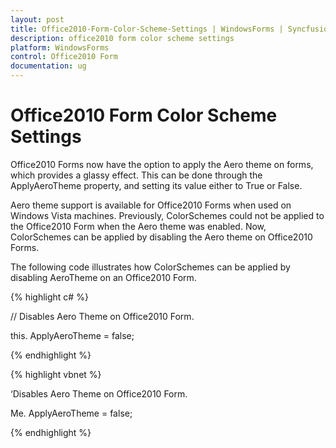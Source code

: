 ```yaml
---
layout: post
title: Office2010-Form-Color-Scheme-Settings | WindowsForms | Syncfusion
description: office2010 form color scheme settings
platform: WindowsForms
control: Office2010 Form
documentation: ug
---
```


# Office2010 Form Color Scheme Settings

Office2010 Forms now have the option to apply the Aero theme on forms, which provides a glassy effect. This can be done through the ApplyAeroTheme property, and setting its value either to True or False.

Aero theme support is available for Office2010 Forms when used on Windows Vista machines. Previously, ColorSchemes could not be applied to the Office2010 Form when the Aero theme was enabled. Now, ColorSchemes can be applied by disabling the Aero theme on Office2010 Forms. 

The following code illustrates how ColorSchemes can be applied by disabling AeroTheme on an Office2010 Form.


{% highlight c# %}

// Disables Aero Theme on Office2010 Form.

this. ApplyAeroTheme = false;

{% endhighlight %}

{% highlight vbnet %}

‘Disables Aero Theme on Office2010 Form.

Me. ApplyAeroTheme = false;

{% endhighlight %}